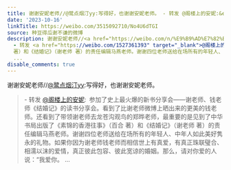 ```yaml
---
title: 谢谢安妮老师//@鹭点烟汀yy:写得好，也谢谢安妮老师。 - 转发 @阁楼上的安妮:&ensp;参加了史上最火爆的新书分享会——谢老师、钱老师《结婚记》的读书分享会。看...
date: '2023-10-16'
linkTitle: https://weibo.com/3515092710/No4U6dTGI
source: 种豆得瓜谢不谦的微博
description: 谢谢安妮老师//<a href="https://weibo.com/n/%E9%B9%AD%E7%82%B9%E7%83%9F%E6%B1%80yy">@鹭点烟汀yy</a>:写得好，也谢谢安妮老师。<br><blockquote>
  - 转发 <a href="https://weibo.com/1527361393" target="_blank">@阁楼上的安妮</a>: 参加了史上最火爆的新书分享会——谢老师、钱老师《结婚记》的读书分享会。看到了比谢老师微博上晒出来的更美的钱老师。还看到了带领谢老师去龙苍沟观鸟的郑晔老师，最重要的是见到了中华书局出版了《素锦的香港往事》（百合
  著）和《结婚记》（谢老师 著）的责任编辑马燕老师。谢谢四位老师送给在场所有的年轻人、中年人如此美好隽永的礼物。如果你因为谢老师钱老师而相信世上有真爱，有真正珠联璧合、相濡以沫的爱情，真正彼此包容、彼此宽谅的婚姻。那么，请对你爱的人说：“我爱你。
  ...
disable_comments: true
---
```

谢谢安妮老师//<a href="https://weibo.com/n/%E9%B9%AD%E7%82%B9%E7%83%9F%E6%B1%80yy">@鹭点烟汀yy</a>:写得好，也谢谢安妮老师。<br><blockquote> - 转发 <a href="https://weibo.com/1527361393" target="_blank">@阁楼上的安妮</a>: 参加了史上最火爆的新书分享会——谢老师、钱老师《结婚记》的读书分享会。看到了比谢老师微博上晒出来的更美的钱老师。还看到了带领谢老师去龙苍沟观鸟的郑晔老师，最重要的是见到了中华书局出版了《素锦的香港往事》（百合 著）和《结婚记》（谢老师 著）的责任编辑马燕老师。谢谢四位老师送给在场所有的年轻人、中年人如此美好隽永的礼物。如果你因为谢老师钱老师而相信世上有真爱，有真正珠联璧合、相濡以沫的爱情，真正彼此包容、彼此宽谅的婚姻。那么，请对你爱的人说：“我爱你。 ...